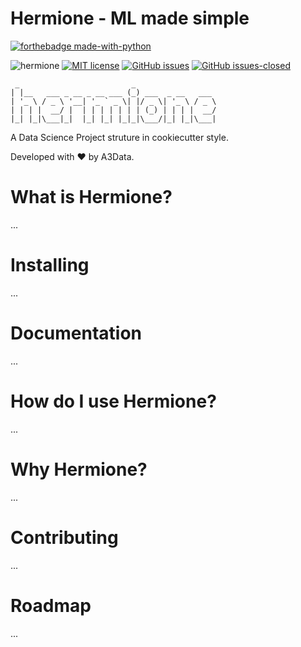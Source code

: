 # Hermione - ML made simple

[![forthebadge made-with-python](http://ForTheBadge.com/images/badges/made-with-python.svg)](https://www.python.org/)

![hermione](https://github.com/A3Data/hermione/workflows/hermione/badge.svg)
[![MIT license](https://img.shields.io/badge/License-MIT-blue.svg)](https://lbesson.mit-license.org/)
[![GitHub issues](https://img.shields.io/github/issues/a3data/hermione.svg)](https://GitHub.com/a3data/hermione/issues/)
[![GitHub issues-closed](https://img.shields.io/github/issues-closed/a3data/hermione.svg)](https://GitHub.com/a3data/hermione/issues?q=is%3Aissue+is%3Aclosed)

 ```
  _                         _                  
| |__   ___ _ __ _ __ ___ (_) ___  _ __   ___ 
| '_ \ / _ \ '__| '_ ` _ \| |/ _ \| '_ \ / _ \
| | | |  __/ |  | | | | | | | (_) | | | |  __/
|_| |_|\___|_|  |_| |_| |_|_|\___/|_| |_|\___|
```

A Data Science Project struture in cookiecutter style.

Developed with ❤️ by A3Data.

# What is Hermione?

...

# Installing

...

# Documentation

...

# How do I use Hermione?

...

# Why Hermione?

...

# Contributing

...

# Roadmap

...
